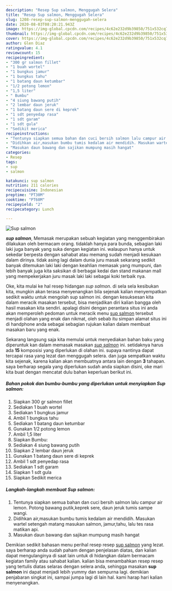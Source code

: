 ```yaml
---
description: "Resep Sup salmon, Menggugah Selera"
title: "Resep Sup salmon, Menggugah Selera"
slug: 1208-resep-sup-salmon-menggugah-selera
date: 2020-08-03T08:20:21.943Z
image: https://img-global.cpcdn.com/recipes/4c62e232d9b39850/751x532cq70/sup-salmon-foto-resep-utama.jpg
thumbnail: https://img-global.cpcdn.com/recipes/4c62e232d9b39850/751x532cq70/sup-salmon-foto-resep-utama.jpg
cover: https://img-global.cpcdn.com/recipes/4c62e232d9b39850/751x532cq70/sup-salmon-foto-resep-utama.jpg
author: Glen Diaz
ratingvalue: 4.1
reviewcount: 15
recipeingredient:
- "300 gr salmon fillet"
- "1 buah wortel"
- "1 bungkus jamur"
- "1 bungkus tahu"
- "1 batang daun ketumbar"
- "1/2 potong lemon"
- "1,5 liter"
- " Bumbu"
- "4 siung bawang putih"
- "2 lembar daun jeruk"
- "1 batang daun sere di keprek"
- "1 sdt penyedap rasa"
- "1 sdt garam"
- "1 sdt gula"
- "Sedikit merica"
recipeinstructions:
- "Tentunya siapkan semua bahan dan cuci bersih salmon lalu campur air lemon. Potong bawang putik,keprek sere, daun jeruk tumis sampe wangi."
- "Didihkan air,masukan bumbu tumis kedalam air mendidih. Masukan wartel setengah matang masukan salmon, jamur,tahu, lalu tes rasa matikan api."
- "Masukan daun bawang dan sajikan mumpung masih hangat"
categories:
- Resep
tags:
- sup
- salmon

katakunci: sup salmon 
nutrition: 211 calories
recipecuisine: Indonesian
preptime: "PT30M"
cooktime: "PT60M"
recipeyield: "2"
recipecategory: Lunch

---
```



![Sup salmon](https://img-global.cpcdn.com/recipes/4c62e232d9b39850/751x532cq70/sup-salmon-foto-resep-utama.jpg)

<b><i>sup salmon</i></b>, Memasak merupakan sebuah kegiatan yang menggembirakan dilakukan oleh bermacam orang. tidaklah hanya para bunda, sebagian laki laki juga banyak yang suka dengan kegiatan ini. walaupun hanya untuk sekedar berpesta dengan sahabat atau memang sudah menjadi kesukaan dalam dirinya. tidak asing lagi dalam dunia juru masak sekarang sedikit banyak ditemukan laki laki dengan keahlian memasak yang mumpuni, dan lebih banyak juga kita saksikan di berbagai kedai dan stand makanan mall yang mempekerjakan juru masak laki laki sebagai koki terbaik nya.



Oke, kita mulai ke hal resep hidangan <i>sup salmon</i>. di sela sela kesibukan kita, mungkin akan terasa menyenangkan bila sejenak kalian menyempatkan sedikit waktu untuk mengolah sup salmon ini. dengan kesuksesan kita dalam meracik masakan tersebut, bisa menjadikan diri kalian bangga oleh hasil masakan kita sendiri. apalagi disini dengan perantara situs ini anda akan memperoleh pedoman untuk meracik menu <u>sup salmon</u> tersebut menjadi olahan yang enak dan nikmat, oleh sebab itu simpan alamat situs ini di handphone anda sebagai sebagian rujukan kalian dalam membuat masakan baru yang enak.


Sekarang langsung saja kita memulai untuk menyediakan bahan baku yang diperuntuk kan dalam memasak masakan <u><i>sup salmon</i></u> ini. setidaknya harus ada <b>15</b> komposisi yang diperlukan di olahan ini. supaya nantinya dapat tercapai rasa yang lezat dan menggugah selera. dan juga sempatkan waktu kita sejenak, karena kalian akan membuatnya antara lain dengan <b>3</b> tahapan. saya berharap segala yang diperlukan sudah anda siapkan disini, oke mari kita buat dengan mencatat dulu bahan keperluan berikut ini.

<!--inarticleads1-->

##### Bahan pokok dan bumbu-bumbu yang diperlukan untuk menyiapkan Sup salmon:

1. Siapkan 300 gr salmon fillet
1. Sediakan 1 buah wortel
1. Sediakan 1 bungkus jamur
1. Ambil 1 bungkus tahu
1. Sediakan 1 batang daun ketumbar
1. Gunakan 1/2 potong lemon
1. Ambil 1,5 liter
1. Siapkan  Bumbu:
1. Sediakan 4 siung bawang putih
1. Siapkan 2 lembar daun jeruk
1. Gunakan 1 batang daun sere di keprek
1. Ambil 1 sdt penyedap rasa
1. Sediakan 1 sdt garam
1. Siapkan 1 sdt gula
1. Siapkan Sedikit merica




<!--inarticleads2-->

##### Langkah-langkah membuat Sup salmon:

1. Tentunya siapkan semua bahan dan cuci bersih salmon lalu campur air lemon. Potong bawang putik,keprek sere, daun jeruk tumis sampe wangi.
1. Didihkan air,masukan bumbu tumis kedalam air mendidih. Masukan wartel setengah matang masukan salmon, jamur,tahu, lalu tes rasa matikan api.
1. Masukan daun bawang dan sajikan mumpung masih hangat




Demikian sedikit bahasan menu perihal resep resep <u>sup salmon</u> yang lezat. saya berharap anda sudah paham dengan penjelasan diatas, dan kalian dapat mengulanginya di saat lain untuk di hidangkan dalam bermacam kegiatan family atau sahabat kalian. kalian bisa menambahkan resep resep yang tertulis diatas selaras dengan selera anda, sehingga masakan <b>sup salmon</b> ini dapat menjadi lebih yummy dan sempurna lagi. demikian penjabaran singkat ini, sampai jumpa lagi di lain hal. kami harap hari kalian menyenangkan.

